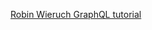 [Robin Wieruch GraphQL tutorial](https://www.robinwieruch.de/react-with-graphql-tutorial/#react-graphql-client)
